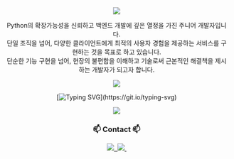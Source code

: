<div align="center">
  <img src="https://capsule-render.vercel.app/api?text=I'm Bari&type=waving" />

  <p>
    Python의 확장가능성을 신뢰하고 백엔드 개발에 깊은 열정을 가진 주니어 개발자입니다. <br>
    단일 조직을 넘어, 다양한 클라이언트에게 최적의 사용자 경험을 제공하는 서비스를 구현하는 것을 목표로 하고 있습니다. <br>
    단순한 기능 구현을 넘어, 현장의 불편함을 이해하고 기술로써 근본적인 해결책을 제시하는 개발자가 되고자 합니다.
  </p>

  <img src="https://github-readme-stats.vercel.app/api?username=hotbari&show_icons=true&theme=transparent" />
  
  [![Typing SVG](https://readme-typing-svg.demolab.com?font=Fira+Code&duration=2000&pause=1000&width=435&lines=I+believe+good+code+starts;with+good+questions!)](https://git.io/typing-svg)
  
  <img src="https://github-readme-stats.vercel.app/api/top-langs/?username=hotbari&layout=compact" />

  <h3 align="center">📫 Contact 📫</h3>
  <a href="https://velog.io/@hotbari">
    <img src="https://img.shields.io/badge/Velog-1EBC8F?style=for-the-badge&logo=velog&logoColor=white" />&nbsp
  </a>
  <a href="mailto:tangycaco@gmail.com">
    <img
      src="https://img.shields.io/badge/tangycaco@gmail.com-D14836?style=for-the-badge&logo=gmail&logoColor=white"/>&nbsp
  </a>
  
</div>
